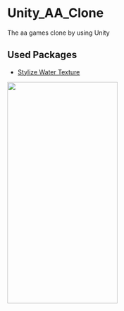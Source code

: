 # Unity_AA_Clone
The aa games clone by using Unity


## Used Packages

- [Stylize Water Texture](https://assetstore.unity.com/packages/2d/textures-materials/water/stylize-water-texture-153577)


<img src="https://github.com/nazlicancay/Unity_AA_Clone/blob/main/Unity_Clone_aa.gif?raw=true" width="250" height="500"  />
